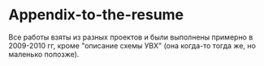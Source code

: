 # Appendix-to-the-resume
Все работы взяты из разных проектов и были выполнены примерно в 2009-2010 гг, кроме "описание схемы УВХ" (она когда-то тогда же, но маленько попозже).
